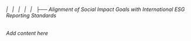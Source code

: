 ###### |   |   |   |   |   ├── Alignment of Social Impact Goals with International ESG Reporting Standards

*Add content here*